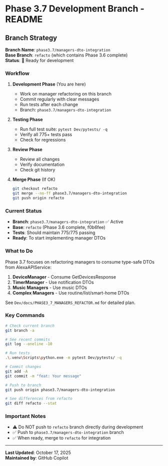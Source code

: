 # Phase 3.7 Development Branch - README

## Branch Strategy

**Branch Name**: `phase3.7/managers-dto-integration`  
**Base Branch**: `refacto` (which contains Phase 3.6 complete)  
**Status**: 🚀 Ready for development

### Workflow

1. **Development Phase** (You are here)

   - Work on manager refactoring on this branch
   - Commit regularly with clear messages
   - Run tests after each change
   - Branch: `phase3.7/managers-dto-integration`

2. **Testing Phase**

   - Run full test suite: `pytest Dev/pytests/ -q`
   - Verify all 775+ tests pass
   - Check for regressions

3. **Review Phase**

   - Review all changes
   - Verify documentation
   - Check git history

4. **Merge Phase** (If OK)
   ```bash
   git checkout refacto
   git merge --no-ff phase3.7/managers-dto-integration
   git push origin refacto
   ```

### Current Status

- **Branch**: `phase3.7/managers-dto-integration` ✅ Active
- **Base**: `refacto` (Phase 3.6 complete, f0b6fee)
- **Tests**: Should maintain 775/775 passing
- **Ready**: To start implementing manager DTOs

### What to Do

Phase 3.7 focuses on refactoring managers to consume type-safe DTOs from AlexaAPIService:

1. **DeviceManager** - Consume GetDevicesResponse
2. **TimerManager** - Use notification DTOs
3. **Music Managers** - Use music DTOs
4. **Complex Managers** - Use routine/list/smart-home DTOs

See `Dev/docs/PHASE3_7_MANAGERS_REFACTOR.md` for detailed plan.

### Key Commands

```bash
# Check current branch
git branch -a

# See recent commits
git log --oneline -10

# Run tests
.\.venv\Scripts\python.exe -m pytest Dev/pytests/ -q

# Commit changes
git add -A
git commit -m "feat: Your message"

# Push to branch
git push origin phase3.7/managers-dto-integration

# See differences from refacto
git diff refacto --stat
```

### Important Notes

- ⚠️ Do NOT push to `refacto` branch directly during development
- ✅ Push to `phase3.7/managers-dto-integration` branch
- ✅ When ready, merge to `refacto` for integration

---

**Last Updated**: October 17, 2025  
**Maintained by**: GitHub Copilot
